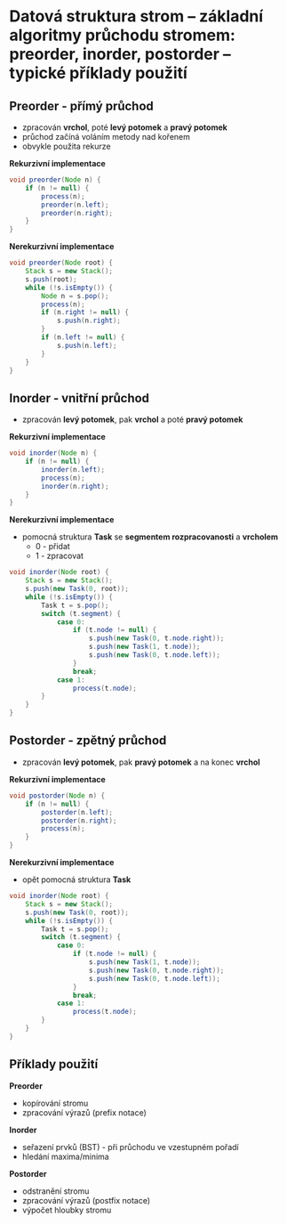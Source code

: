 # Datová struktura strom – základní algoritmy průchodu stromem: preorder, inorder, postorder – typické příklady použití

## Preorder - přímý průchod

- zpracován **vrchol**, poté **levý potomek** a **pravý potomek**
- průchod začíná voláním metody nad kořenem
- obvykle použita rekurze

**Rekurzivní implementace**
```java
void preorder(Node n) {
	if (n != null) {
		process(n);
		preorder(n.left);
		preorder(n.right);
	}
}
```

**Nerekurzivní implementace**
```java
void preorder(Node root) {
	Stack s = new Stack();
	s.push(root);
	while (!s.isEmpty()) {
		Node n = s.pop();
		process(n);
		if (n.right != null) {
			s.push(n.right);
		}
		if (n.left != null) {
			s.push(n.left);
		}
	}
}
```

## Inorder - vnitřní průchod

- zpracován **levý potomek**, pak **vrchol** a poté **pravý potomek** 

**Rekurzivní implementace**
```java
void inorder(Node n) {
	if (n != null) {
		inorder(n.left);
		process(n);
		inorder(n.right);
	}
}
```

**Nerekurzivní implementace**
- pomocná struktura **Task** se **segmentem rozpracovanosti** a **vrcholem**
	- 0 - přidat
	- 1 - zpracovat
```java
void inorder(Node root) {
	Stack s = new Stack();
	s.push(new Task(0, root));
	while (!s.isEmpty()) {
		Task t = s.pop();
		switch (t.segment) {
			case 0:
				if (t.node != null) {
					s.push(new Task(0, t.node.right));
					s.push(new Task(1, t.node));
					s.push(new Task(0, t.node.left));
				}
				break;
			case 1:
				process(t.node);
		}
	}
}
```

## Postorder - zpětný průchod

- zpracován **levý potomek**, pak **pravý potomek** a na konec **vrchol**

**Rekurzivní implementace**
```java
void postorder(Node n) {
	if (n != null) {
		postorder(n.left);
		postorder(n.right);
		process(n);
	}
}
```

**Nerekurzivní implementace**
- opět pomocná struktura **Task**

```java
void inorder(Node root) {
	Stack s = new Stack();
	s.push(new Task(0, root));
	while (!s.isEmpty()) {
		Task t = s.pop();
		switch (t.segment) {
			case 0:
				if (t.node != null) {
					s.push(new Task(1, t.node));
					s.push(new Task(0, t.node.right));
					s.push(new Task(0, t.node.left));
				}
				break;
			case 1:
				process(t.node);
		}
	}
}
```

## Příklady použití

**Preorder**
- kopírování stromu
- zpracování výrazů (prefix notace)

**Inorder**
- seřazení prvků (BST) - při průchodu ve vzestupném pořadí
- hledání maxima/minima

**Postorder**
- odstranění stromu
- zpracování výrazů (postfix notace)
- výpočet hloubky stromu